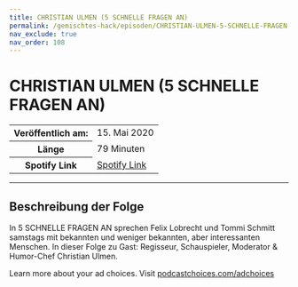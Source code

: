 ```yaml
---
title: CHRISTIAN ULMEN (5 SCHNELLE FRAGEN AN)
permalink: /gemischtes-hack/episoden/CHRISTIAN-ULMEN-5-SCHNELLE-FRAGEN-AN
nav_exclude: true
nav_order: 108
---
```


# CHRISTIAN ULMEN (5 SCHNELLE FRAGEN AN)
<table class="resp-table dcf-table dcf-table-responsive dcf-table-bordered dcf-table-striped dcf-w-100%">
                    <tbody>
                        <tr>
                            <th scope="row">Veröffentlich am:</th>
                            <td data-label="Veröffentlich am:">15. Mai 2020</td>
                        </tr>
                        <tr>
                            <th scope="row">Länge </th>
                            <td data-label="Länge ">79 Minuten</td>
                        </tr><tr>
                                <th scope="row">Spotify Link</th>
                                <td data-label="Spotify Link"><a href="https://open.spotify.com/episode/0bnUbX1qZ3jP9SDSXIVAhx">Spotify Link</a></td>
                            </tr></tbody>
                </table>

***

## Beschreibung der Folge

<div>
<p>In 5 SCHNELLE FRAGEN AN sprechen Felix Lobrecht und Tommi Schmitt samstags mit bekannten und weniger bekannten, aber interessanten Menschen. In dieser Folge zu Gast: Regisseur, Schauspieler, Moderator &amp; Humor-Chef Christian Ulmen. </p><p> </p><p>Learn more about your ad choices. Visit <a href="https://podcastchoices.com/adchoices">podcastchoices.com/adchoices</a></p>  
</div>

